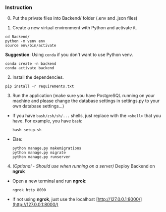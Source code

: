 ### Instruction

0. Put the private files into Backend/ folder (.env and .json files)

1. Create a new virtual environment with Python and activate it.

```
cd Backend/
python -m venv env
source env/bin/activate
```

**Suggestion**: Using `conda`  if you don't want to use Python venv.
```
conda create -n backend
conda activate backend
```

2. Install the dependencies.

```
pip install -r requirements.txt
```

3. Run the application (make sure you have PostgreSQL running on your machine and please change the database settings in settings.py to your own database settings...)

- If you have `bash/zsh/sh/...` shells, just replace with the `<shell>` that you have. For example, you have `bash`:
    ```
    bash setup.sh
    ```
- Else:
    ```
    python manage.py makemigrations
    python manage.py migrate 
    python manage.py runserver
    ```
4. *(Optional - Should use when running on a server)* Deploy Backend on **ngrok**

- Open a new terminal and run **ngrok**:
    ```
    ngrok http 8000
    ```

- If not using **ngrok**, just use the localhost [http://127.0.0.1:8000/](http://127.0.0.1:8000/)